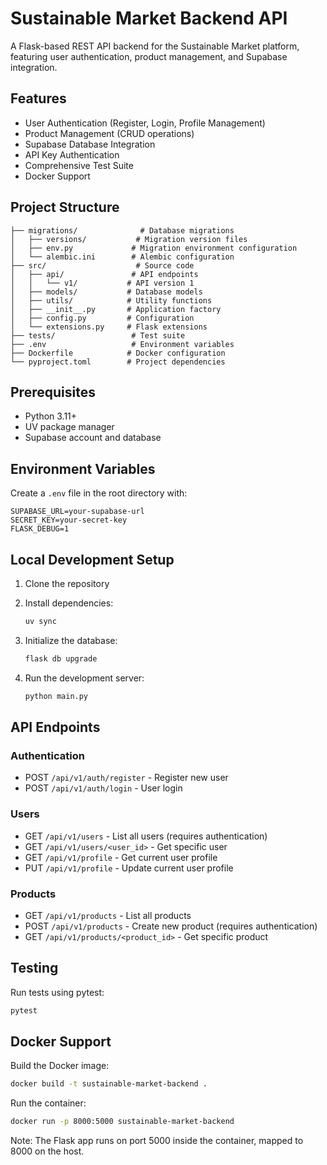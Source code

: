 # Sustainable Market Backend API

A Flask-based REST API backend for the Sustainable Market platform, featuring user authentication, product management, and Supabase integration.

## Features

- User Authentication (Register, Login, Profile Management)
- Product Management (CRUD operations)
- Supabase Database Integration
- API Key Authentication
- Comprehensive Test Suite
- Docker Support

## Project Structure

```
├── migrations/              # Database migrations
│   ├── versions/           # Migration version files
│   ├── env.py             # Migration environment configuration
│   └── alembic.ini        # Alembic configuration
├── src/                    # Source code
│   ├── api/               # API endpoints
│   │   └── v1/           # API version 1
│   ├── models/           # Database models
│   ├── utils/            # Utility functions
│   ├── __init__.py       # Application factory
│   ├── config.py         # Configuration
│   └── extensions.py     # Flask extensions
├── tests/                 # Test suite
├── .env                   # Environment variables
├── Dockerfile            # Docker configuration
└── pyproject.toml        # Project dependencies
```

## Prerequisites

- Python 3.11+
- UV package manager
- Supabase account and database

## Environment Variables

Create a `.env` file in the root directory with:

```
SUPABASE_URL=your-supabase-url
SECRET_KEY=your-secret-key
FLASK_DEBUG=1
```

## Local Development Setup

1. Clone the repository
2. Install dependencies:

   ```bash
   uv sync
   ```

3. Initialize the database:

   ```bash
   flask db upgrade
   ```

4. Run the development server:
   ```bash
   python main.py
   ```

## API Endpoints

### Authentication

- POST `/api/v1/auth/register` - Register new user
- POST `/api/v1/auth/login` - User login

### Users

- GET `/api/v1/users` - List all users (requires authentication)
- GET `/api/v1/users/<user_id>` - Get specific user
- GET `/api/v1/profile` - Get current user profile
- PUT `/api/v1/profile` - Update current user profile

### Products

- GET `/api/v1/products` - List all products
- POST `/api/v1/products` - Create new product (requires authentication)
- GET `/api/v1/products/<product_id>` - Get specific product

## Testing

Run tests using pytest:

```bash
pytest
```

## Docker Support

Build the Docker image:

```bash
docker build -t sustainable-market-backend .
```

Run the container:

```bash
docker run -p 8000:5000 sustainable-market-backend
```

Note: The Flask app runs on port 5000 inside the container, mapped to 8000 on the host.
